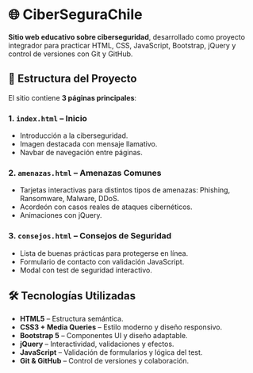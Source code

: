 # 🌐 CiberSeguraChile

**Sitio web educativo sobre ciberseguridad**, desarrollado como proyecto integrador para practicar HTML, CSS, JavaScript, Bootstrap, jQuery y control de versiones con Git y GitHub.

## 🧩 Estructura del Proyecto

El sitio contiene **3 páginas principales**:

### 1. `index.html` – Inicio
- Introducción a la ciberseguridad.
- Imagen destacada con mensaje llamativo.
- Navbar de navegación entre páginas.

### 2. `amenazas.html` – Amenazas Comunes
- Tarjetas interactivas para distintos tipos de amenazas: Phishing, Ransomware, Malware, DDoS.
- Acordeón con casos reales de ataques cibernéticos.
- Animaciones con jQuery.

### 3. `consejos.html` – Consejos de Seguridad
- Lista de buenas prácticas para protegerse en línea.
- Formulario de contacto con validación JavaScript.
- Modal con test de seguridad interactivo.

## 🛠️ Tecnologías Utilizadas

- **HTML5** – Estructura semántica.
- **CSS3 + Media Queries** – Estilo moderno y diseño responsivo.
- **Bootstrap 5** – Componentes UI y diseño adaptable.
- **jQuery** – Interactividad, validaciones y efectos.
- **JavaScript** – Validación de formularios y lógica del test.
- **Git & GitHub** – Control de versiones y colaboración.




